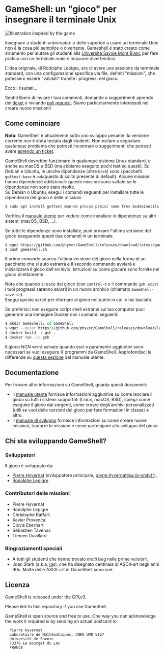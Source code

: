 GameShell: un "gioco" per insegnare il terminale Unix
===========================================

![Illustration inspired by the game](art/illustration-small.png)

Insegnare a studenti universatari o delle superiori a usare un terminale Unix non é la cosa piú semplice o divertente. Gameshell é stato creato come strumento per aiutare gli studenti alla [Université Savoie Mont Blanc](https://univ-smb.fr) per fare pratica con un terminale *reale* e imparare divertendosi.

L'idea originale, di Rodolphe Lepigre, era di avere una sessione da terminale standard, con una configurazione specifica via file, definiti "missioni", che potessero essere "validati" tramite i progressi nel gioco.

Ecco i risultati...

Sentiti libero di inviare i tuoi commenti, domande o suggerimenti aprendo dei [ticket](https://github.com/phyver/GameShell/issues) o inviando [pull request](https://github.com/phyver/GameShell/pulls).
Siamo particolarmente interessati nel creare nuove missioni!


Come cominciare
---------------

**Nota:** GameShell è attualmente sotto uno sviluppo pesante: la versione corrente non é stata testata dagli studenti. Non esitare a segnalare qualunque problema che potresti incontrare o suggerimenti che potresti avere [aprendo un ticket](https://github.com/phyver/GameShell/issues/new).

GameShell dovrebbe funzionare in qualunque sistema Linux standard, e anche su macOS e BSD (ma abbiamo eseguito pochi test su questi). Su Debian e Ubuntu, le uniche dipendenze (oltre `bash`) sono i pacchetti `gettext-base` e `awk`(questo di solito presente di default). Alcune missioni hanno dipendenze addizionali: queste missioni sono saltate se le dipendenze non sono state risolte.  
Su Debian o Ubuntu, esegui i comandi seguenti per installare tutte le dipendenze del gioco e delle missioni.  
```sh
$ sudo apt install gettext man-db procps psmisc nano tree bsdmainutils x11-apps wget
```
Verifica il [manuale utente](doc/user_manual.md) per vedere come installare le dipendenze su altri sistemi (macOS, BSD, ...).

Se tutte le dipendenze sono installate, puoi provare l'ultima versione del gioco eseguendo questi due comandi in un terminale.  
```sh
$ wget https://github.com/phyver/GameShell/releases/download/latest/gameshell.sh
$ bash gameshell.sh
```
Il primo comando scarica l'ultima versione del gioco nella forma di un pacchetto che si auto estrarrá e il secondo commando avvierá e inizializzerá il gioco dall'archivio. Istruzioni su come giocare sono fornite nel gioco direttamente.

Nota che quando si esce dal gioco (con `control-d` o il commando `gsh exit`) i tuoi progressi saranno salvati in un nuovo archivio (chiamato `GameShell-save.sh`).  
Esegui questo script per ritornare al gioco nel punto in cui lo hai lasciato.


Se preferisci non eseguire script shell estranei sul tuo computer puoi generare una immagine Docker con i comandi seguenti: 
```sh
$ mkdir GameShell; cd GameShell
$ wget --quiet https://github.com/phyver/GameShell/releases/download/latest/Dockerfile
$ docker build -t gsh .
$ docker run -it gsh
```
Il gioco NON verrá salvato quando esci e paramentri aggiuntivi sono necessari se vuoi eseguire X programmi da GameShell.  Approfondisci le differenze su [questa sezione](./doc/deps.md#running-GameShell-from-a-docker-container) del manuale utente.


Documentazione
-------------

Per trovare altre informazioni su GameShell, guarda questi documenti:
- Il [manuale utente](doc/user_manual.md) fornisce informazioni aggiuntive su come lanciare il gioco su tutti i sistemi supportati (Linux, macOS, BSD), spiega come eseguire il gioco dai sorgenti, come creare degli archivi personalizzati (utili se vuoi delle versioni del gioco per fare formazioni in classe) e altro.
- Il [manuale di sviluppo](doc/dev_manual.md) fornisce informazioni su come creare nuove missioni, tradurre le missioni e come partecipare allo sviluppo del gioco. 


Chi sta sviluppando GameShell?
----------------------------

### Sviluppatori

Il gioco é sviluppato da:
* [Pierre Hyvernat](http://www.lama.univ-smb.fr/~hyvernat) (sviluppatore principale,
  [pierre.hyvernat@univ-smb.fr](mailto:pierre.hyvernat@univ-smb.fr)),
* [Rodolphe Lepigre](https://lepigre.fr).

### Contributori delle missioni

* Pierre Hyvernat
* Rodolphe Lepigre
* Christophe Raffalli
* Xavier Provencal
* Clovis Eberhart
* Sébastien Tavenas
* Tiemen Duvillard

### Ringraziamenti speciali

* A tutti gli studenti che hanno trovato *molti* bug nelle prime versioni.
* Joan Stark (a.k.a, jgs), che ha disegnato centinaia di ASCII-art negli anni 90s. Molte delle ASCII-art in GameShell sono sue.


Licenza
-------

GameShell is released under the [GPLv3](https://www.gnu.org/licenses/gpl-3.0.en.html).

Please link to this repository if you use GameShell.

GameShell is open source and free to use. One way you can acknowledge the work
it required is by sending an actual postcard to

```
  Pierre Hyvernat
  Laboratoire de Mathématiques, CNRS UMR 5127
  Université de Savoie
  73376 Le Bourget du Lac
  FRANCE
```

